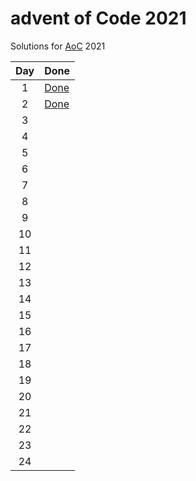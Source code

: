 # advent of Code 2021

Solutions for [AoC](https://adventofcode.com/2021) 2021

|Day|Done|
|:---:|---|
|1|[Done](day01/Day01.java)|
|2|[Done](day02/Day02.java) |
|3| |
|4| |
|5| |
|6| |
|7| |
|8| |
|9| |
|10| |
|11| |
|12| |
|13| |
|14| |
|15| |
|16| |
|17| |
|18| |
|19| |
|20| |
|21| |
|22| |
|23| |
|24| |
